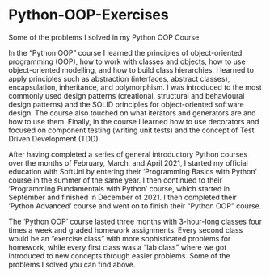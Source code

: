 # Python-OOP-Exercises
Some of the problems I solved in my Python OOP Course

In the “Python OOP” course I learned the principles of object-oriented programming (OOP), how to work with classes and objects, how to use object-oriented modelling, and how to build class hierarchies. I learned to apply principles such as abstraction (interfaces, abstract classes), encapsulation, inheritance, and polymorphism. I was introduced to the most commonly used design patterns (creational, structural and behavioural design patterns) and the SOLID principles for object-oriented software design. The course also touched on what iterators and generators are and how to use them. Finally, in the course I learned how to use decorators and focused on component testing (writing unit tests) and the concept of Test Driven Development (TDD).

After having completed a series of general introductory Python courses over the months of February, March, and April 2021, I started my official education with SoftUni by entering their ‘Programming Basics with Python’ course in the summer of the same year. I then continued to their ‘Programming Fundamentals with Python’ course, which started in September and finished in December of 2021. I then completed their ‘Python Advanced’ course and went on to finish their “Python OOP” course.

The ‘Python OOP’ course lasted three months with 3-hour-long classes four times a week and graded homework assignments. Every second class would be an “exercise class” with more sophisticated problems for homework, while every first class was a “lab class” where we got introduced to new concepts through easier problems. Some of the problems I solved you can find above.
